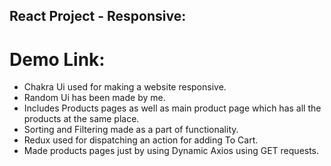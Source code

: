 ## React Project - Responsive:
# Demo Link:
- Chakra Ui used for making a website responsive.
- Random Ui has been made by me.
- Includes Products pages as well as main product page which has all the products at the same place.
- Sorting and Filtering made as a part of functionality.
- Redux used for dispatching an action for adding To Cart.
- Made products pages just by using Dynamic Axios using GET requests.
